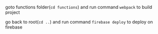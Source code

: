 goto functions folder(`cd functions`) and run command `webpack` to build project

go back to root(`cd ..`) and run command `firebase deploy` to deploy on firebase